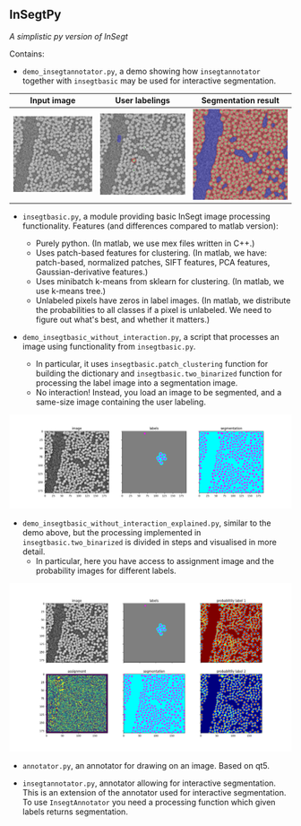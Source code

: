 ## InSegtPy

*A simplistic py version of InSegt*

Contains:

* `demo_insegtannotator.py`, a demo showing how `insegtannotator` together with `insegtbasic` may be used for interactive segmentation.

Input image | User labelings | Segmentation result
:---:|:---:|:---:
<img src="ExampleFigures/glass/gray.png" width = "250">  |  <img src="ExampleFigures/glass/annotations_overlay.png" width = "250"> | <img src="ExampleFigures/glass/segmentations_overlay.png" width = "250">


* `insegtbasic.py`, a module providing basic InSegt image processing functionality. Features (and differences compared to matlab version):
   - Purely python. (In matlab, we use mex files written in C++.)
   - Uses patch-based features for clustering. (In matlab, we have: patch-based, normalized patches, SIFT features, PCA features, Gaussian-derivative features.)
   - Uses minibatch k-means from sklearn for clustering. (In matlab, we use k-means tree.)
   - Unlabeled pixels have zeros in label images. (In matlab, we distribute the probabilities to all classes if a pixel is unlabeled. We need to figure out what's best, and whether it matters.)  


* `demo_insegtbasic_without_interaction.py`, a script that processes an image using functionality from `insegtbasic.py`.
   - In particular, it uses `insegtbasic.patch_clustering` function for building the dictionary and `insegtbasic.two_binarized` function for processing the label image into a segmentation image.
   - No interaction! Instead, you load an image to be segmented, and a same-size image containing the user labeling.

<img src="ExampleFigures/demo_insegtbasic.png" width = "650">


* `demo_insegtbasic_without_interaction_explained.py`, similar to  the demo above, but the processing implemented in `insegtbasic.two_binarized` is divided in steps and visualised in more detail.
  - In particular, here you have access to assignment image and the probability images for different labels.

<img src="ExampleFigures/demo_insegtbasic_explained.png" width = "650">

* `annotator.py`, an annotator for drawing on an image. Based on qt5.

* `insegtannotator.py`, annotator allowing for interactive segmentation. This is an extension of the annotator used for interactive segmentation. To use `InsegtAnnotator` you need a processing function which given labels returns segmentation.
